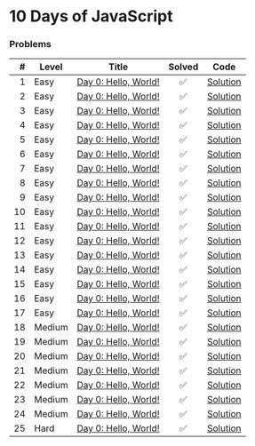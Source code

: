 # 10 Days of JavaScript

### Problems

<p align="center">

| # | Level | Title                                      |       Solved       |           Code            |
|---:|-------|--------------------------------------------|:------------------:|:-------------------------:|
| 1 | Easy  | [Day 0: Hello, World!](https://www.hackerrank.com/challenges/js10-hello-world/problem) | :white_check_mark: | [Solution](Day-0/Hello-World.js) |
| 2 | Easy  | [Day 0: Hello, World!](https://www.hackerrank.com/challenges/js10-hello-world/problem) | :white_check_mark: | [Solution](Day-0/Data-Type.js) |
| 3 | Easy  | [Day 0: Hello, World!](https://www.hackerrank.com/challenges/js10-hello-world/problem) | :white_check_mark: | [Solution](/Day-0/Data-Type.js) |
| 4 | Easy  | [Day 0: Hello, World!](https://www.hackerrank.com/challenges/js10-hello-world/problem) | :white_check_mark: | [Solution](/Day-0/Data-Type.js) |
| 5 | Easy  | [Day 0: Hello, World!](https://www.hackerrank.com/challenges/js10-hello-world/problem) | :white_check_mark: | [Solution](/Day-0/Data-Type.js) |
| 6 | Easy  | [Day 0: Hello, World!](https://www.hackerrank.com/challenges/js10-hello-world/problem) | :white_check_mark: | [Solution](/Day-0/Data-Type.js) |
| 7 | Easy  | [Day 0: Hello, World!](https://www.hackerrank.com/challenges/js10-hello-world/problem) | :white_check_mark: | [Solution](/Day-0/Data-Type.js) |
| 8 | Easy  | [Day 0: Hello, World!](https://www.hackerrank.com/challenges/js10-hello-world/problem) | :white_check_mark: | [Solution](/Day-0/Data-Type.js) |
| 9 | Easy  | [Day 0: Hello, World!](https://www.hackerrank.com/challenges/js10-hello-world/problem) | :white_check_mark: | [Solution](/Day-0/Data-Type.js) |
| 10 | Easy  | [Day 0: Hello, World!](https://www.hackerrank.com/challenges/js10-hello-world/problem) | :white_check_mark: | [Solution](/Day-0/Data-Type.js) |
| 11 | Easy  | [Day 0: Hello, World!](https://www.hackerrank.com/challenges/js10-hello-world/problem) | :white_check_mark: | [Solution](/Day-0/Data-Type.js) |
| 12 | Easy  | [Day 0: Hello, World!](https://www.hackerrank.com/challenges/js10-hello-world/problem) | :white_check_mark: | [Solution](/Day-0/Data-Type.js) |
| 13 | Easy  | [Day 0: Hello, World!](https://www.hackerrank.com/challenges/js10-hello-world/problem) | :white_check_mark: | [Solution](/Day-0/Data-Type.js) |
| 14 | Easy  | [Day 0: Hello, World!](https://www.hackerrank.com/challenges/js10-hello-world/problem) | :white_check_mark: | [Solution](/Day-0/Data-Type.js) |
| 15 | Easy  | [Day 0: Hello, World!](https://www.hackerrank.com/challenges/js10-hello-world/problem) | :white_check_mark: | [Solution](/Day-0/Data-Type.js) |
| 16 | Easy  | [Day 0: Hello, World!](https://www.hackerrank.com/challenges/js10-hello-world/problem) | :white_check_mark: | [Solution](/Day-0/Data-Type.js) |
| 17 | Easy  | [Day 0: Hello, World!](https://www.hackerrank.com/challenges/js10-hello-world/problem) | :white_check_mark: | [Solution](/Day-0/Data-Type.js) |
| 18 | Medium  | [Day 0: Hello, World!](https://www.hackerrank.com/challenges/js10-hello-world/problem) | :white_check_mark: | [Solution](/Day-0/Data-Type.js) |
| 19 | Medium  | [Day 0: Hello, World!](https://www.hackerrank.com/challenges/js10-hello-world/problem) | :white_check_mark: | [Solution](/Day-0/Data-Type.js) |
| 20 | Medium  | [Day 0: Hello, World!](https://www.hackerrank.com/challenges/js10-hello-world/problem) | :white_check_mark: | [Solution](/Day-0/Data-Type.js) |
| 21 | Medium  | [Day 0: Hello, World!](https://www.hackerrank.com/challenges/js10-hello-world/problem) | :white_check_mark: | [Solution](/Day-0/Data-Type.js) |
| 22 | Medium  | [Day 0: Hello, World!](https://www.hackerrank.com/challenges/js10-hello-world/problem) | :white_check_mark: | [Solution](/Day-0/Data-Type.js) |
| 23 | Medium  | [Day 0: Hello, World!](https://www.hackerrank.com/challenges/js10-hello-world/problem) | :white_check_mark: | [Solution](/Day-0/Data-Type.js) |
| 24 | Medium  | [Day 0: Hello, World!](https://www.hackerrank.com/challenges/js10-hello-world/problem) | :white_check_mark: | [Solution](/Day-0/Data-Type.js) |
| 25 | Hard  | [Day 0: Hello, World!](https://www.hackerrank.com/challenges/js10-hello-world/problem) | :white_check_mark: | [Solution](/Day-0/Data-Type.js) |
</p>